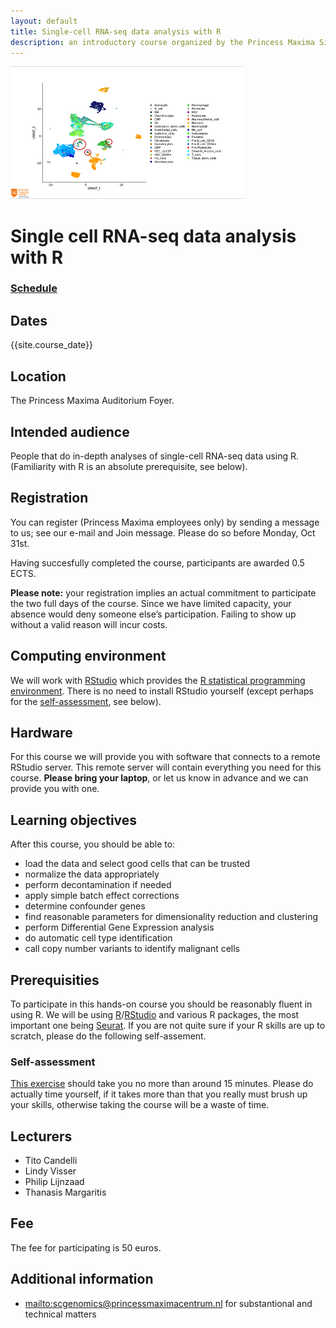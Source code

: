```yaml
---
layout: default
title: Single-cell RNA-seq data analysis with R
description: an introductory course organized by the Princess Maxima Single Cell facility
---
```


<!-- The source of this page is

https://github.com/scgenomics/introScRNAseqDataAnalysis.github.io 

(docs/index.md)

which is automatically rendered as

https://scgenomics.github.io/introScRNAseqDataAnalysis.github.io/

after pushing to github. For problems with rendering  check 

https://github.com/scgenomics/introScRNAseqDataAnalysis.github.io/deployments/activity_log?environment=github-pages

-->

![logo](img/scgenomics.png)
<!-- for {{ site.variables }} see _config.yml -->
# Single cell RNA-seq data analysis with R

### [Schedule](schedule.md)

## Dates

{{site.course_date}}

## Location

The Princess Maxima Auditorium Foyer.

## Intended audience

People that do in-depth analyses of single-cell RNA-seq data using
R. (Familiarity with R is an absolute prerequisite, see below).

## Registration

<!-- You can register your interest [through the Princess Maxima Academy]({{site.registration_url}}) -->

You can register (Princess Maxima employees only) by sending a message to us; see our  e-mail and Join message. Please do so before Monday, Oct 31st.

<!-- 
-- or using this QR-code:<br>
--  <img src="img/registration-QR.png" alt="QR-code" style="width:80px;" /><br>
-->

Having succesfully completed the course, participants are awarded 0.5
ECTS.

**Please note:** your registration implies an actual commitment to
participate the two full days of the course. Since we have limited
capacity, your absence would deny someone else’s participation. Failing
to show up without a valid reason will incur costs.


## Computing environment

We will work with [RStudio](https://www.rstudio.com/) which provides the
[R statistical programming
environment](https://www.r-project.org/). There is no need to install
RStudio yourself (except perhaps for the
[self-assessment](self-assess/R-selfassess.md), see below).

## Hardware

For this course we will provide you with software that connects to
a remote RStudio server. This remote server will contain everything
you need for this course. **Please bring your laptop**, or let us know 
in advance and we can provide you with one. 

## Learning objectives

After this course, you should be able to:

- load the data and select good cells that can be trusted
- normalize the data appropriately
- perform decontamination if needed 
- apply simple batch effect corrections
- determine confounder genes
- find reasonable parameters for dimensionality reduction and clustering
- perform Differential Gene Expression analysis
- do automatic cell type identification
- call copy number variants to identify malignant cells

## Prerequisities

To participate in this hands-on course you should be reasonably fluent
in using R.  We will be using
[R](https://www.r-project.org/)/[RStudio](https://www.rstudio.com/) and
various R packages, the most important one being
[Seurat](https://satijalab.org/seurat/). If you are not quite sure if
your R skills are up to scratch, please do the following self-assement.

### Self-assessment

[This exercise](self-assess/R-selfassess.md) should take you no more
than around 15 minutes. Please do actually time yourself, if it takes
more than that you really must brush up your skills, otherwise taking
the course will be a waste of time.

## Lecturers

- Tito Candelli
- Lindy Visser
- Philip Lijnzaad
- Thanasis Margaritis

## Fee

The fee for participating is 50 euros.

## Additional information

- <mailto:scgenomics@princessmaximacentrum.nl> for substantional and technical matters

